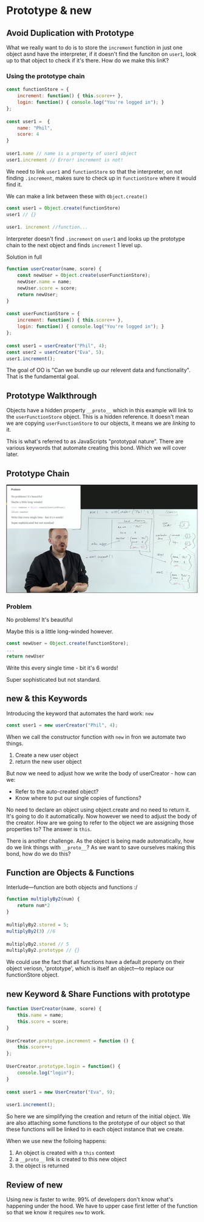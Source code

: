 # Prototype & new

## Avoid Duplication with Prototype

What we really want to do is to store the `increment` function in just one object asnd have the interpreter, if it doesn't find the funciton on `user1`, look up to that object to check if it's there. How do we make this linK?

### Using the prototype chain

```js
const functionStore = {
    increment: function() { this.score++ },
    login: function() { console.log("You're logged in"); }
};

const user1 =  {
    name: "Phil",
    score: 4
}

user1.name // name is a property of user1 object
user1.increment // Error! increment is not!
```

We need to link `user1` and `functionStore` so that the interpreter, on not finding `.increment`, makes sure to check up in `functionStore` where it would find it.

We can make a link between these with `Object.create()`

```js
const user1 = Object.create(functionStore)
user1 // {}

user1. increment //function...
```

Interpreter doesn't find `.increment` on `user1` and looks up the prototype chain to the next object and finds `increment` 1 level up.

Solution in full

```js
function userCreator(name, score) {
    const newUser = Object.create(userFunctionStore);
    newUser.name = name;
    newUser.score = score;
    return newUser;
}

const userFunctionStore = {
    increment: function() { this.score++ },
    login: function() { console.log("You're logged in"); }
};

const user1 = userCreator("Phil", 4);
const user2 = userCreator("Eva", 5);
user1.increment();
```

The goal of OO is "Can we bundle up our relevent data and functionality". That is the fundamental goal.

## Prototype Walkthrough

Objects have a hidden property `__proto__` which in this example will link to the `userFunctionStore` object. This is a hidden reference. It doesn't mean we are copying `userFunctionStore` to our objects, it means we are _linking_ to it.

This is what's referred to as JavaScripts "prototypal nature". There are various keywords that automate creating this bond. Which we will cover later.

## Prototype Chain

![prototype-chain](/img/02-prototype-chain.png)

### Problem

No problems! It's beautiful

Maybe this is a little long-winded however.

```js
const newUser = Object.create(functionStore);
...
return newUser
```

Write this every single time - bit it's 6 words!

Super sophisticated but not standard.

## new & this Keywords

Introducing the keyword that automates the hard work: `new`

```js
const user1 = new userCreator("Phil", 4);
```

When we call the constructor function with `new` in fron we automate two things.

1. Create a new user object
2. return the new user object

But now we need to adjust how we write the body of userCreator - how can we:

* Refer to the auto-created object?
* Know where to put our single copies of functions?

No need to declare an object using object.create and no need to return it. It's going to do it automatically. Now however we need to adjust the body of the creator. How are we going to refer to the object we are assigning those properties to? The answer is `this`.

There is another challenge. As the object is being made automatically, how do we link things with `__proto__`? As we want to save ourselves making this bond, how do we do this?

## Function are Objects & Functions

Interlude—function are both objects and functions :/

```js
function multiplyBy2(num) {
    return num*2
}

multiplyBy2.stored = 5;
multiplyBy2(3) //6

multiplyBy2.stored // 5
multiplyBy2.prototype // {}
```

We could use the fact that all functions have a default property on their object veriosn, 'prototype', which is itself an object—to replace our functionStore object.

## new Keyword & Share Functions with prototype

```js
function UserCreator(name, score) {
    this.name = name;
    this.score = score;
}

UserCreator.prototype.increment = function () {
    this.score++;
};

UserCreator.prototype.login = function() {
    console.log("login");
}

const user1 = new UserCreator("Eva", 9);

user1.increment();
```

So here we are simplifying the creation and return of the initial object. We are also attaching some functions to the prototype of our object so that these functions will be linked to in each object instance that we create.

When we use new the folloing happens:

1. An object is created with a `this` context
2. a `__proto__` link is created to this new object
3. the object is returned

## Review of new

Using new is faster to write. 99% of developers don't know what's happening under the hood. We have to upper case first letter of the function so that we know it requires `new` to work.
